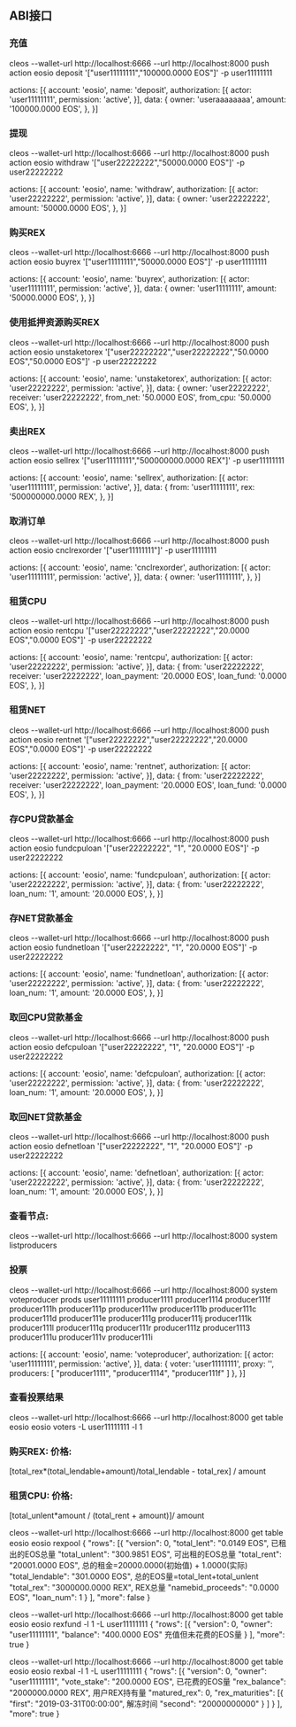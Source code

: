 ## ABI接口<br>
### 充值
cleos  --wallet-url http://localhost:6666 --url http://localhost:8000 push action eosio deposit '["user11111111","100000.0000 EOS"]' -p user11111111

actions: [{
      account: 'eosio',
      name: 'deposit',
      authorization: [{
        actor: 'user11111111',
        permission: 'active',
      }],
      data: {
        owner: 'useraaaaaaaa',
        amount: '100000.0000 EOS',
      },
    }]

### 提现
cleos  --wallet-url http://localhost:6666 --url http://localhost:8000 push action eosio withdraw '["user22222222","50000.0000 EOS"]' -p user22222222

actions: [{
      account: 'eosio',
      name: 'withdraw',
      authorization: [{
        actor: 'user22222222',
        permission: 'active',
      }],
      data: {
        owner: 'user22222222',
        amount: '50000.0000 EOS',
      },
    }]

### 购买REX
cleos  --wallet-url http://localhost:6666 --url http://localhost:8000 push action eosio buyrex '["user11111111","50000.0000 EOS"]' -p user11111111

actions: [{
      account: 'eosio',
      name: 'buyrex',
      authorization: [{
        actor: 'user11111111',
        permission: 'active',
      }],
      data: {
        owner: 'user11111111',
        amount: '50000.0000 EOS',
      },
    }]

### 使用抵押资源购买REX
cleos  --wallet-url http://localhost:6666 --url http://localhost:8000 push action eosio unstaketorex '["user22222222","user22222222","50.0000 EOS","50.0000 EOS"]' -p user22222222

actions: [{
      account: 'eosio',
      name: 'unstaketorex',
      authorization: [{
        actor: 'user22222222',
        permission: 'active',
      }],
      data: {
        owner: 'user22222222',
        receiver: 'user22222222',
	from_net: '50.0000 EOS',
	from_cpu: '50.0000 EOS',
      },
    }]


### 卖出REX
cleos  --wallet-url http://localhost:6666 --url http://localhost:8000 push action eosio sellrex '["user11111111","500000000.0000 REX"]' -p user11111111

actions: [{
      account: 'eosio',
      name: 'sellrex',
      authorization: [{
        actor: 'user11111111',
        permission: 'active',
      }],
      data: {
        from: 'user11111111',
        rex: '500000000.0000 REX',
      },
    }]

### 取消订单
cleos  --wallet-url http://localhost:6666 --url http://localhost:8000 push action eosio cnclrexorder '["user11111111"]' -p user11111111

actions: [{
      account: 'eosio',
      name: 'cnclrexorder',
      authorization: [{
        actor: 'user11111111',
        permission: 'active',
      }],
      data: {
        owner: 'user11111111',
      },
    }]


### 租赁CPU
cleos  --wallet-url http://localhost:6666 --url http://localhost:8000 push action eosio rentcpu '["user22222222","user22222222","20.0000 EOS","0.0000 EOS"]' -p user22222222

actions: [{
      account: 'eosio',
      name: 'rentcpu',
      authorization: [{
        actor: 'user22222222',
        permission: 'active',
      }],
      data: {
        from: 'user22222222',
	receiver: 'user22222222',
        loan_payment: '20.0000 EOS',
	loan_fund: '0.0000 EOS',
      },
    }]

### 租赁NET
cleos  --wallet-url http://localhost:6666 --url http://localhost:8000 push action eosio rentnet '["user22222222","user22222222","20.0000 EOS","0.0000 EOS"]' -p user22222222

actions: [{
      account: 'eosio',
      name: 'rentnet',
      authorization: [{
        actor: 'user22222222',
        permission: 'active',
      }],
      data: {
        from: 'user22222222',
	receiver: 'user22222222',
        loan_payment: '20.0000 EOS',
	loan_fund: '0.0000 EOS',
      },
    }]

### 存CPU贷款基金
cleos  --wallet-url http://localhost:6666 --url http://localhost:8000 push action eosio fundcpuloan '["user22222222", "1", "20.0000 EOS"]' -p user22222222

actions: [{
      account: 'eosio',
      name: 'fundcpuloan',
      authorization: [{
        actor: 'user22222222',
        permission: 'active',
      }],
      data: {
        from: 'user22222222',
	loan_num: '1',
        amount: '20.0000 EOS',
      },
    }]
### 存NET贷款基金
cleos  --wallet-url http://localhost:6666 --url http://localhost:8000 push action eosio fundnetloan '["user22222222", "1", "20.0000 EOS"]' -p user22222222

actions: [{
      account: 'eosio',
      name: 'fundnetloan',
      authorization: [{
        actor: 'user22222222',
        permission: 'active',
      }],
      data: {
        from: 'user22222222',
	loan_num: '1',
        amount: '20.0000 EOS',
      },
    }]

### 取回CPU贷款基金
cleos  --wallet-url http://localhost:6666 --url http://localhost:8000 push action eosio defcpuloan '["user22222222", "1", "20.0000 EOS"]' -p user22222222

actions: [{
      account: 'eosio',
      name: 'defcpuloan',
      authorization: [{
        actor: 'user22222222',
        permission: 'active',
      }],
      data: {
        from: 'user22222222',
	loan_num: '1',
        amount: '20.0000 EOS',
      },
    }]
### 取回NET贷款基金
cleos  --wallet-url http://localhost:6666 --url http://localhost:8000 push action eosio defnetloan '["user22222222", "1", "20.0000 EOS"]' -p user22222222

actions: [{
      account: 'eosio',
      name: 'defnetloan',
      authorization: [{
        actor: 'user22222222',
        permission: 'active',
      }],
      data: {
        from: 'user22222222',
	loan_num: '1',
        amount: '20.0000 EOS',
      },
    }]



### 查看节点:
cleos  --wallet-url http://localhost:6666 --url http://localhost:8000 system listproducers

### 投票
cleos  --wallet-url http://localhost:6666 --url http://localhost:8000 system  voteproducer prods user11111111 producer1111 producer1114 producer111f producer111h producer111p producer111w producer111b producer111c producer111d producer111e producer111g producer111j producer111k producer111l producer111q producer111r producer111z producer1113 producer111u producer111v producer111i

actions: [{
      account: 'eosio',
      name: 'voteproducer',
      authorization: [{
        actor: 'user11111111',
        permission: 'active',
      }],
      data: {
        voter: 'user11111111',
	proxy: '',
        producers: [
              "producer1111",
              "producer1114",
              "producer111f"
            ]
      },
    }]


### 查看投票结果
cleos  --wallet-url http://localhost:6666 --url http://localhost:8000 get table eosio eosio voters -L user11111111 -l 1

### 购买REX: 价格: 
[total_rex*(total_lendable+amount)/total_lendable - total_rex] / amount
### 租赁CPU: 价格: 
[total_unlent*amount / (total_rent + amount)]/ amount

cleos  --wallet-url http://localhost:6666 --url http://localhost:8000 get table eosio eosio rexpool
{
  "rows": [{
      "version": 0,
      "total_lent": "0.0149 EOS",		已租出的EOS总量
      "total_unlent": "300.9851 EOS",		可出租的EOS总量
      "total_rent": "20001.0000 EOS",		总的租金=20000.0000(初始值) + 1.0000(实际)
      "total_lendable": "301.0000 EOS",		总的EOS量=total_lent+total_unlent
      "total_rex": "3000000.0000 REX",		REX总量
      "namebid_proceeds": "0.0000 EOS",
      "loan_num": 1
    }
  ],
  "more": false
}


cleos  --wallet-url http://localhost:6666 --url http://localhost:8000 get table eosio eosio rexfund -l 1 -L user11111111
{
  "rows": [{
      "version": 0,
      "owner": "user11111111",
      "balance": "400.0000 EOS"			充值但未花费的EOS量
    }
  ],
  "more": true
}


cleos  --wallet-url http://localhost:6666 --url http://localhost:8000 get table eosio eosio rexbal -l 1 -L user11111111 
{
  "rows": [{
      "version": 0,
      "owner": "user11111111",
      "vote_stake": "200.0000 EOS",		已花费的EOS量
      "rex_balance": "2000000.0000 REX",	用户REX持有量
      "matured_rex": 0,
      "rex_maturities": [{
          "first": "2019-03-31T00:00:00",	解冻时间
          "second": "20000000000"
        }
      ]
    }
  ],
  "more": true
}







